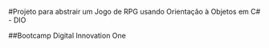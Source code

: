 ﻿#Projeto para abstrair um Jogo de RPG usando Orientação à Objetos em C# - DIO

##Bootcamp Digital Innovation One
